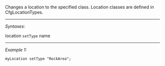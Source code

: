 Changes a location to the specified class. Location classes are defined in CfgLocationTypes.


---
*Syntaxes:*

location `setType` name

---
*Example 1:*

```sqf
myLocation setType "RockArea";
```
